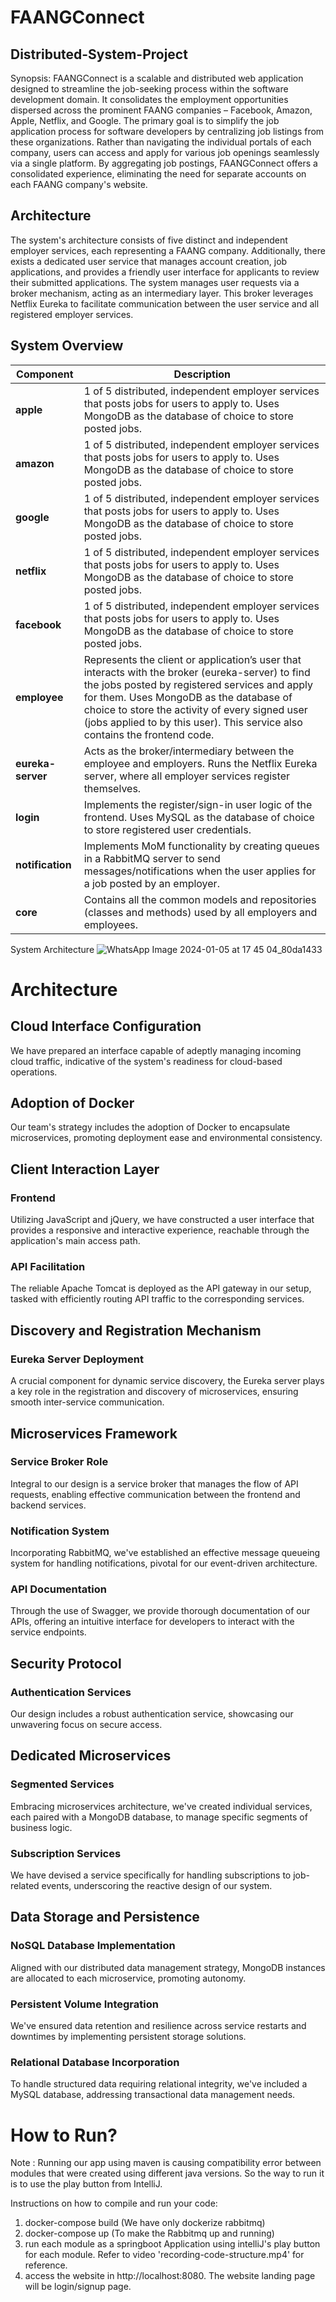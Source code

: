 # FAANGConnect

## Distributed-System-Project
Synopsis:
FAANGConnect is a scalable and distributed web application designed to streamline the job-seeking process within the software development domain. It consolidates the employment opportunities dispersed across the prominent FAANG companies – Facebook, Amazon, Apple, Netflix, and Google. The primary goal is to simplify the job application process for software developers by centralizing job listings from these organizations. Rather than navigating the individual portals of each company, users can access and apply for various job openings seamlessly via a single platform. By aggregating job postings, FAANGConnect offers a consolidated experience, eliminating the need for separate accounts on each FAANG company's website.

## Architecture

The system's architecture consists of five distinct and independent employer services, each representing a FAANG company. Additionally, there exists a dedicated user service that manages account creation, job applications, and provides a friendly user interface for applicants to review their submitted applications. The system manages user requests via a broker mechanism, acting as an intermediary layer. This broker leverages Netflix Eureka to facilitate communication between the user service and all registered employer services.



## System Overview
| Component          | Description                                                                                                                                                                                                                             |
|--------------------|-----------------------------------------------------------------------------------------------------------------------------------------------------------------------------------------------------------------------------------------|
| **apple**          | 1 of 5 distributed, independent employer services that posts jobs for users to apply to. Uses MongoDB as the database of choice to store posted jobs.                                                                                    |
| **amazon**         | 1 of 5 distributed, independent employer services that posts jobs for users to apply to. Uses MongoDB as the database of choice to store posted jobs.                                                                                    |
| **google**         | 1 of 5 distributed, independent employer services that posts jobs for users to apply to. Uses MongoDB as the database of choice to store posted jobs.                                                                                    |
| **netflix**        | 1 of 5 distributed, independent employer services that posts jobs for users to apply to. Uses MongoDB as the database of choice to store posted jobs.                                                                                    |
| **facebook**       | 1 of 5 distributed, independent employer services that posts jobs for users to apply to. Uses MongoDB as the database of choice to store posted jobs.                                                                                    |
| **employee**       | Represents the client or application’s user that interacts with the broker (eureka-server) to find the jobs posted by registered services and apply for them. Uses MongoDB as the database of choice to store the activity of every signed user (jobs applied to by this user). This service also contains the frontend code. |
| **eureka-server**  | Acts as the broker/intermediary between the employee and employers. Runs the Netflix Eureka server, where all employer services register themselves.                                                                                                |
| **login**          | Implements the register/sign-in user logic of the frontend. Uses MySQL as the database of choice to store registered user credentials.                                                                                                   |
| **notification**   | Implements MoM functionality by creating queues in a RabbitMQ server to send messages/notifications when the user applies for a job posted by an employer.                                                                                |
| **core**           | Contains all the common models and repositories (classes and methods) used by all employers and employees.   |


System Architecture
![WhatsApp Image 2024-01-05 at 17 45 04_80da1433](https://github.com/ridhima-singh-dev/Distributed-System-Project/assets/31386972/d87546bb-8159-4336-9200-2f83d6da4f4e)


# Architecture

## Cloud Interface Configuration
We have prepared an interface capable of adeptly managing incoming cloud traffic, indicative of the system's readiness for cloud-based operations.

## Adoption of Docker
Our team's strategy includes the adoption of Docker to encapsulate microservices, promoting deployment ease and environmental consistency.

## Client Interaction Layer
### Frontend
Utilizing JavaScript and jQuery, we have constructed a user interface that provides a responsive and interactive experience, reachable through the application's main access path.

### API Facilitation
The reliable Apache Tomcat is deployed as the API gateway in our setup, tasked with efficiently routing API traffic to the corresponding services.

## Discovery and Registration Mechanism
### Eureka Server Deployment
A crucial component for dynamic service discovery, the Eureka server plays a key role in the registration and discovery of microservices, ensuring smooth inter-service communication.

## Microservices Framework
### Service Broker Role
Integral to our design is a service broker that manages the flow of API requests, enabling effective communication between the frontend and backend services.

### Notification System
Incorporating RabbitMQ, we've established an effective message queueing system for handling notifications, pivotal for our event-driven architecture.

### API Documentation
Through the use of Swagger, we provide thorough documentation of our APIs, offering an intuitive interface for developers to interact with the service endpoints.

## Security Protocol
### Authentication Services
Our design includes a robust authentication service, showcasing our unwavering focus on secure access.

## Dedicated Microservices
### Segmented Services
Embracing microservices architecture, we've created individual services, each paired with a MongoDB database, to manage specific segments of business logic.

### Subscription Services
We have devised a service specifically for handling subscriptions to job-related events, underscoring the reactive design of our system.

## Data Storage and Persistence
### NoSQL Database Implementation
Aligned with our distributed data management strategy, MongoDB instances are allocated to each microservice, promoting autonomy.

### Persistent Volume Integration
We've ensured data retention and resilience across service restarts and downtimes by implementing persistent storage solutions.

### Relational Database Incorporation
To handle structured data requiring relational integrity, we've included a MySQL database, addressing transactional data management needs.

# How to Run?
Note : Running our app using maven is causing compatibility error between modules that were created using different java versions. So the way to run it is to use the play button from IntelliJ.

Instructions on how to compile and run your code:

1. docker-compose build (We have only dockerize rabbitmq)
2. docker-compose up (To make the Rabbitmq up and running)
3. run each module as a springboot Application using intelliJ's play button for each module. Refer to video 'recording-code-structure.mp4' for reference. 
4. access the website in http://localhost:8080.
The website landing page will be login/signup page.







